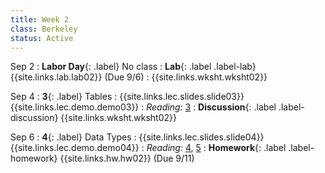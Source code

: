 ```yaml
---
title: Week 2
class: Berkeley
status: Active
---
```


Sep 2
: **Labor Day**{: .label} No class
: **Lab**{: .label .label-lab} {{site.links.lab.lab02}} (Due 9/6)
    : {{site.links.wksht.wksht02}}

Sep 4
: **3**{: .label} Tables
    : {{site.links.lec.slides.slide03}} {{site.links.lec.demo.demo03}}
: _Reading:_ [3](https://inferentialthinking.com/chapters/03/programming-in-python.html)
: **Discussion**{: .label .label-discussion} {{site.links.wksht.wksht02}}

Sep 6
: **4**{: .label} Data Types
    : {{site.links.lec.slides.slide04}} {{site.links.lec.demo.demo04}}
: _Reading:_ [4](https://inferentialthinking.com/chapters/04/Data_Types.html), [5](https://inferentialthinking.com/chapters/05/Sequences.html)
: **Homework**{: .label .label-homework} {{site.links.hw.hw02}} (Due 9/11)
